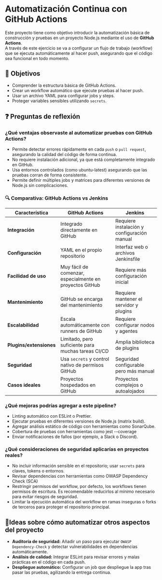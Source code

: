 # Automatización Continua con GitHub Actions

Este proyecto tiene como objetivo introducir la automatización básica de construcción y pruebas en un proyecto Node.js mediante el uso de **GitHub Actions**.  
A través de este ejercicio se va a configurar un flujo de trabajo (workflow) que se ejecuta automáticamente al hacer push, asegurando que el código sea funcional en todo momento.

## 🎯 Objetivos

- Comprender la estructura básica de GitHub Actions.
- Crear un workflow automático que ejecute pruebas al hacer push.
- Usar un archivo YAML para configurar jobs y steps.
- Proteger variables sensibles utilizando `secrets`.

## ❓ Preguntas de reflexión
### ¿Qué ventajas observaste al automatizar pruebas con GitHub Actions?
- Permite detectar errores rápidamente en cada `push` o `pull request`, asegurando la calidad del código de forma continua.
- No requiere instalación adicional, ya que está completamente integrado en GitHub.
- Usa entornos controlados (como ubuntu-latest) asegurando que las pruebas corran de forma consistente.
- Permite definir múltiples jobs y matrices para diferentes versiones de Node.js sin complicaciones.

### 🔍 Comparativa: GitHub Actions vs Jenkins

| Característica             | GitHub Actions                                 | Jenkins                                         |
|---------------------------|--------------------------------------------------|------------------------------------------------|
| **Integración**           | Integrado directamente en GitHub                | Requiere instalación y configuración manual    |
| **Configuración**         | YAML en el propio repositorio                   | Interfaz web o archivos Jenkinsfile            |
| **Facilidad de uso**      | Muy fácil de comenzar, especialmente en proyectos GitHub | Requiere más configuración inicial       |
| **Mantenimiento**         | GitHub se encarga del mantenimiento             | Requiere mantener el servidor y plugins        |
| **Escalabilidad**         | Escala automáticamente con runners de GitHub    | Requiere configurar nodos y agentes            |
| **Plugins/extensiones**   | Limitado, pero suficiente para muchas tareas CI/CD | Amplia biblioteca de plugins                  |
| **Seguridad**             | Usa `secrets` y control nativo de permisos GitHub | Seguridad configurable pero más manual        |                   |
| **Casos ideales**         | Proyectos hospedados en GitHub                  | Proyectos complejos o autoalojados             |

### ¿Qué mejoras podrías agregar a este pipeline?
- Linting automático con ESLint o Prettier.
- Ejecutar pruebas en diferentes versiones de Node.js (matrix build).
- Agregar análisis estático de código con herramientas como SonarQube.
- Cobertura de pruebas con herramientas como jest --coverage
- Enviar notificaciones de fallos (por ejemplo, a Slack o Discord).  

### ¿Qué consideraciones de seguridad aplicarías en proyectos reales?
- No incluir información sensible en el repositorio; usar `secrets` para claves, tokens o entornos.
- Revisar dependencias con herramientas como OWASP Dependency Check (SCA)
- Restringir permisos del workflow, por defecto, los workflows tienen permisos de escritura. Es recomendable reducirlos al mínimo necesario para evitar riesgos de seguridad.
- Limitar la ejecución automática del workflow en ramas inseguras o forks de terceros para proteger el repositorio principal.

## 📌Ideas sobre cómo automatizar otros aspectos del proyecto

- **Auditoría de seguridad:** Añadir un paso para ejecutar `OWASP Dependency-Check` y detectar vulnerabilidades en dependencias automáticamente.
- **Análisis de calidad:** Integrar ESLint para revisar errores y malas prácticas en el código en cada push.
- **Despliegue automático:** Configurar un job que despliegue la app tras pasar las pruebas, agilizando la entrega continua.

